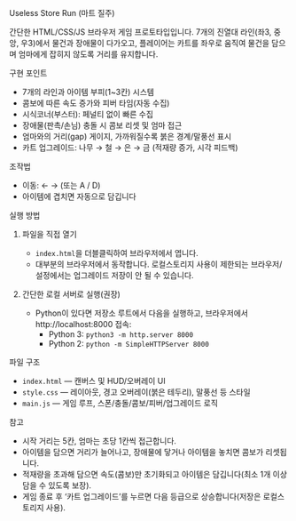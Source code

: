 Useless Store Run (마트 질주)

간단한 HTML/CSS/JS 브라우저 게임 프로토타입입니다. 7개의 진열대 라인(좌3, 중앙, 우3)에서 물건과 장애물이 다가오고, 플레이어는 카트를 좌우로 움직여 물건을 담으며 엄마에게 잡히지 않도록 거리를 유지합니다.

구현 포인트
- 7개의 라인과 아이템 부피(1~3칸) 시스템
- 콤보에 따른 속도 증가와 피버 타임(자동 수집)
- 시식코너(부스터): 페널티 없이 빠른 수집
- 장애물(판촉/손님) 충돌 시 콤보 리셋 및 엄마 접근
- 엄마와의 거리(gap) 게이지, 가까워질수록 붉은 경계/말풍선 표시
- 카트 업그레이드: 나무 → 철 → 은 → 금 (적재량 증가, 시각 피드백)

조작법
- 이동: ← → (또는 A / D)
- 아이템에 겹치면 자동으로 담깁니다

실행 방법
1) 파일을 직접 열기
   - `index.html`을 더블클릭하여 브라우저에서 엽니다.
   - 대부분의 브라우저에서 동작합니다. 로컬스토리지 사용이 제한되는 브라우저/설정에서는 업그레이드 저장이 안 될 수 있습니다.

2) 간단한 로컬 서버로 실행(권장)
   - Python이 있다면 저장소 루트에서 다음을 실행하고, 브라우저에서 http://localhost:8000 접속:
     - Python 3: `python3 -m http.server 8000`
     - Python 2: `python -m SimpleHTTPServer 8000`

파일 구조
- `index.html` — 캔버스 및 HUD/오버레이 UI
- `style.css` — 레이아웃, 경고 오버레이(붉은 테두리), 말풍선 등 스타일
- `main.js` — 게임 루프, 스폰/충돌/콤보/피버/업그레이드 로직

참고
- 시작 거리는 5칸, 엄마는 초당 1칸씩 접근합니다.
- 아이템을 담으면 거리가 늘어나고, 장애물에 닿거나 아이템을 놓치면 콤보가 리셋됩니다.
- 적재량을 초과해 담으면 속도(콤보)만 초기화되고 아이템은 담깁니다(최소 1개 이상 담을 수 있도록 보장).
- 게임 종료 후 ‘카트 업그레이드’를 누르면 다음 등급으로 상승합니다(저장은 로컬스토리지 사용).
